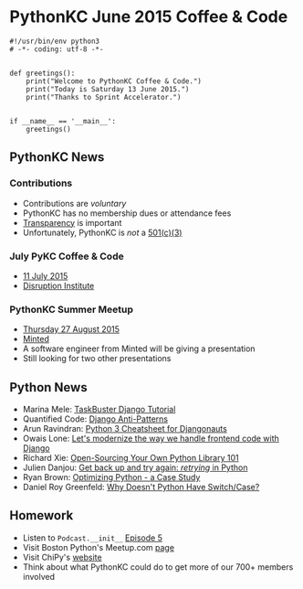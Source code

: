# PythonKC June 2015 Coffee & Code
```{python}
#!/usr/bin/env python3
# -*- coding: utf-8 -*-


def greetings():
    print("Welcome to PythonKC Coffee & Code.")
    print("Today is Saturday 13 June 2015.")
    print("Thanks to Sprint Accelerator.")


if __name__ == '__main__':
    greetings()
```

## PythonKC News

### Contributions
* Contributions are _voluntary_
* PythonKC has no membership dues or attendance fees
* [Transparency](http://www.meetup.com/pythonkc/money/) is important
* Unfortunately, PythonKC is _not_ a [501(c)(3)](http://www.irs.gov/Charities-&-Non-Profits/Charitable-Organizations/Exemption-Requirements-Section-501(c)(3)-Organizations)

### July PyKC Coffee & Code
* [11 July 2015](http://www.meetup.com/pythonkc/events/222629995/)
* [Disruption Institute](http://www.disruptioninstitute.com)

### PythonKC Summer Meetup
* [Thursday 27 August 2015](http://www.meetup.com/pythonkc/events/222628967/)
* [Minted](http://www.minted.com)
* A software engineer from Minted will be giving a presentation
* Still looking for two other presentations

## Python News
* Marina Mele: [TaskBuster Django Tutorial](http://www.marinamele.com/taskbuster-django-tutorial)
* Quantified Code: [Django Anti-Patterns](http://docs.quantifiedcode.com/python-code-patterns/django/index.html)
* Arun Ravindran: [Python 3 Cheatsheet for Djangonauts](http://arunrocks.com/python-3-cheatsheet-for-djangonauts/)
* Owais Lone: [Let's modernize the way we handle frontend code with Django](http://owaislone.org/blog/modern-frontends-with-django/)
* Richard Xie: [Open-Sourcing Your Own Python Library 101](https://www.endgame.com/blog/open-sourcing-your-own-python-library-101)
* Julien Danjou: [Get back up and try again: _retrying_ in Python](https://julien.danjou.info/blog/2015/python-retrying)
* Ryan Brown: [Optimizing Python - a Case Study](https://www.airpair.com/python/posts/optimizing-python-code)
* Daniel Roy Greenfeld: [Why Doesn't Python Have Switch/Case?](http://www.pydanny.com/why-doesnt-python-have-switch-case.html)

## Homework
* Listen to `Podcast.__init__` [Episode 5](http://podcastinit.com/episode-5-ned-batchelder.html)
* Visit Boston Python's Meetup.com [page](http://www.meetup.com/bostonpython/)
* Visit ChiPy's [website](http://www.chipy.org)
* Think about what PythonKC could do to get more of our 700+ members involved
